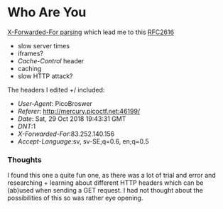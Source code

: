 Who Are You
===
 [X-Forwarded-For parsing](https://developer.mozilla.org/en-US/docs/Web/HTTP/Headers/X-Forwarded-For) which lead me to this [RFC2616](https://datatracker.ietf.org/doc/html/rfc2616#section-4.2)
- slow server times
- iframes?
- _Cache-Control_ header
- caching
- slow HTTP attack?


The headers I edited +/ included:
- _User-Agent_: PicoBroswer
- _Referer_: http://mercury.picoctf.net:46199/
- _Date_: Sat, 29 Oct 2018 19:43:31 GMT
- _DNT_:1
- _X-Forwarded-For_:83.252.140.156
- _Accept-Language_:sv, sv-SE;q=0.6, en;q=0.5

### Thoughts
I found this one a quite fun one, as there was a lot of trial and error and researching + learning about different HTTP headers which can be (ab)used when sending a GET request. I had not thought about the possibilities of this so was rather eye opening. 